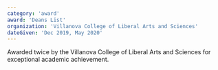 ```yaml
---
category: 'award'
award: 'Deans List'
organization: 'Villanova College of Liberal Arts and Sciences'
dateGiven: 'Dec 2019, May 2020'
---
```


Awarded twice by the Villanova College of Liberal Arts and Sciences for exceptional academic achievement.
